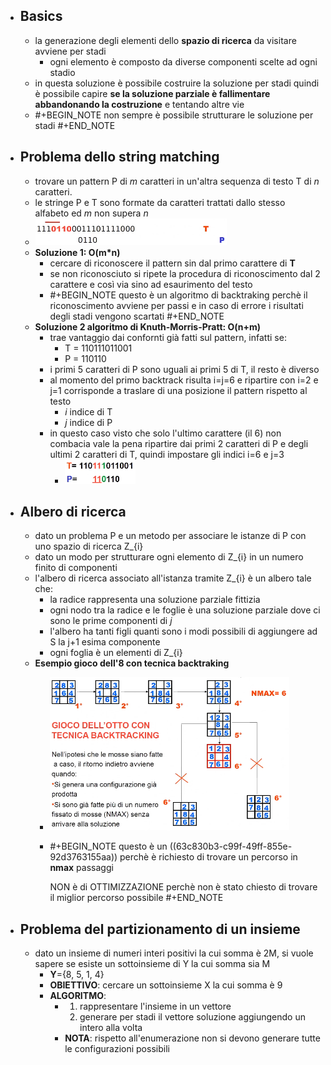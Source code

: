 - ## Basics
	- la generazione degli elementi dello **spazio di ricerca** da visitare avviene per stadi
		- ogni elemento è composto da diverse componenti scelte ad ogni stadio
	- in questa soluzione è possibile costruire la soluzione per stadi quindi è possibile capire **se la soluzione parziale è fallimentare abbandonando la costruzione** e tentando altre vie
	- #+BEGIN_NOTE
	  non sempre è possibile strutturare le soluzione per stadi
	  #+END_NOTE
- ## Problema dello string matching
	- trovare un pattern P di *m* caratteri in un'altra sequenza di testo T di *n* caratteri.
	- le stringe P e T sono formate da caratteri trattati dallo stesso alfabeto ed *m* non supera *n*
	- ![image.png](../assets/image_1674383579985_0.png)
	- **Soluzione 1: O(m*n)**
		- cercare di riconoscere il pattern sin dal primo carattere di **T**
		- se non riconosciuto si ripete la procedura di riconoscimento dal 2 carattere e così via sino ad esaurimento del testo
		- #+BEGIN_NOTE
		  questo è un algoritmo di backtraking perchè il riconoscimento avviene per passi e in caso di errore i risultati degli stadi vengono scartati
		  #+END_NOTE
	- **Soluzione 2 algoritmo di Knuth-Morris-Pratt: O(n+m)**
		- trae vantaggio dai confornti già fatti sul pattern, infatti se:
			- T = 110111011001
			- P = 110110
		- i primi 5 caratteri di P sono uguali ai primi 5 di T, il resto è diverso
		- al momento del primo backtrack risulta i=j=6 e ripartire con i=2 e j=1 corrisponde a traslare di una posizione il pattern rispetto al testo
			- *i* indice di T
			- *j* indice di P
		- in questo caso visto che solo l'ultimo carattere (il 6) non combacia vale la pena ripartire dai primi 2 caratteri di P e degli ultimi 2 caratteri di T, quindi impostare gli indici i=6 e j=3
			- ![image.png](../assets/image_1674385072431_0.png)
- ## Albero di ricerca
	- dato un problema P e un metodo per associare le istanze di P con uno spazio di ricerca Z_{i}
	- dato un modo per strutturare ogni elemento di Z_{i} in un numero finito di componenti
	- l'albero di ricerca associato all'istanza tramite Z_{i} è un albero tale che:
		- la radice rappresenta una soluzione parziale fittizia
		- ogni nodo tra la radice e le foglie è una soluzione parziale dove ci sono le prime componenti di *j*
		- l'albero ha tanti figli quanti sono i modi possibili di aggiungere ad S la j+1 esima componente
		- ogni foglia è un elementi di Z_{i}
	- **Esempio gioco dell'8 con tecnica backtraking**
		- ![image.png](../assets/image_1674395356724_0.png)
		- #+BEGIN_NOTE
		  questo è un ((63c830b3-c99f-49ff-855e-92d3763155aa)) perchè è richiesto di trovare un percorso in **nmax** passaggi
		  
		  NON è di OTTIMIZZAZIONE perchè non è stato chiesto di trovare il miglior percorso possibile
		  #+END_NOTE
- ## Problema del partizionamento di un insieme
	- dato un insieme di numeri interi positivi la cui somma è 2M, si vuole sapere se esiste un sottoinsieme di Y la cui somma sia M
		- **Y**={8, 5, 1, 4}
		- **OBIETTIVO**: cercare un sottoinsieme X la cui somma è 9
		- **ALGORITMO**:
			- 1. rappresentare l'insieme in un vettore
			  2. generare per stadi il vettore soluzione aggiungendo un intero alla volta
			- **NOTA**: rispetto all'enumerazione non si devono generare tutte le configurazioni possibili